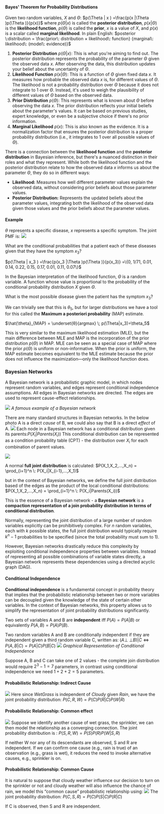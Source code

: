 #### Bayes' Theorem for Probability Distributions
Given two random variables, $X$ and $\Theta$:
$p(\Theta | x ) =\frac{p(x |\Theta )p(\Theta )}{p(x)}$
where $p(\Theta | x )$ is called the **posterior distribution**, $p(x |\Theta)$ is the **likelihood function**, $p(\Theta)$ is called the **prior**, $x$ is a value of $X$, and $p(x)$ is a scalar called **marginal likelihood**. In plain English:
$posterior \:distribution = \frac{prior\: distribution × likelihood\: function} {marginal\: likelihood\: (model\: evidence)}$

1. **Posterior Distribution** $p(\Theta | x )$: This is what you're aiming to find out. The posterior distribution represents the probability of the parameter $\Theta$ given the observed data $x$. After observing the data, this distribution updates your belief about the uncertainty of $\Theta$.
2. **Likelihood Function** $p(x |\Theta)$: This is a function of $\Theta$ given fixed data $x$. It measures how probable the observed data $x$ is, for different values of $\Theta$. The likelihood is not a probability distribution over $\Theta$ because it does not integrate to 1 over $\Theta$. Instead, it's used to weigh the plausibility of different values of $\Theta$ based on the observed data.
3. **Prior Distribution** $p(\Theta)$: This represents what is known about $\Theta$ before observing the data $x$. The prior distribution reflects your initial beliefs about the parameter's values. It can be based on previous studies, expert knowledge, or even be a subjective choice if there's no prior information.
4. **Marginal Likelihood** $p(x)$: This is also known as the evidence. It is a normalization factor that ensures the posterior distribution is a proper probability distribution (i.e., it integrates to 1 over all possible values of $\Theta$).

There is a connection between the **likelihood function** and the **posterior distribution** in Bayesian inference, but there's a nuanced distinction in their roles and what they represent. While both the likelihood function and the posterior distribution relate to how the observed data $x$ informs us about the parameter $\Theta$, they do so in different ways:
- **Likelihood:** Measures how well different parameter values explain the observed data, without considering prior beliefs about those parameter values.
- **Posterior Distribution:** Represents the updated beliefs about the parameter values, integrating both the likelihood of the observed data given those values and the prior beliefs about the parameter values.

#### Example
$\theta$ represents a specific disease, $x$ represents a specific symptom. The joint PMF is:
![](Images/chrome_SHLT9xYpWa.png)

What are the conditional probabilities that a patient each of these diseases given that they have the symptom $x_3$? 

$p(\Theta | x_3 ) =\frac{p(x_3 |\Theta )p(\Theta )}{p(x_3)} =\{0, 1/71, 0.01, 0.14, 0.22, 0.15, 0.17, 0.01, 0.11, 0.07\}$

In the Bayesian interpretation of the likelihood function, $\Theta$ is a random variable. A function whose value is proportional to the probability of the conditional probability distribution $X$ given $\Theta$.

What is the most possible disease given the patient has the symptom $x_3$?

We can trivially see that this is $\theta_5$, but for larger distributions we have a tool for this called the **Maximum a posteriori probability** (MAP) estimate. 

$\hat{\theta}_{MAP} = \underset{θ}{argmax} \; p(\Theta|x_3)=\theta_5$  

This is very similar to the maximum likelihood estimation (MLE), but the main difference between MLE and MAP is the incorporation of the prior distribution $p(\Theta)$  in MAP. MLE can be seen as a special case of MAP where the prior $p(\Theta)$ is uniform or non-informative. When the prior is uniform, the MAP estimate becomes equivalent to the MLE estimate because the prior does not influence the maximization—only the likelihood function does.
### Bayesian Networks
A Bayesian network is a probabilistic graphic model, in which nodes represent random variables, and edges represent conditional independence assumptions. All edges in Bayesian networks are directed. The edges are used to represent cause-effect relationships.

![](Images/chrome_UVFwpnPAr3.png)
*A famous example of a Bayesian network*

There are many standard structures in Bayesian networks. In the below photo A is a direct *cause* of B, we could also say that B is a direct *effect* of A.
![](Images/chrome_t88OAUy42s.png)
Each node in a Bayesian network has a conditional distribution given its parents:$P(X_i|Parents(X_i))$ 
This conditional distribution can be represented as a condition probability table (CPT) - the distribution over $X_i$ for each combination of parent values.

![](Images/Pasted%20image%2020240412192205.png)

A normal **full joint distribution** is calculated:
$P(X_1,X_2,...,X_n) = \prod_{i=1}^n \: P(X_i|X_{i-1},...,X_1)$   

but in the context of Bayesian networks, we define the full joint distribution based of the edges as the product of the local conditional distributions:
$P(X_1,X_2,...,X_n) = \prod_{i=1}^n \: P(X_i|Parents(X_i))$   

This is the essence of a Bayesian network - a **Bayesian network** is a **compaction representation of a join probability distribution in terms of conditional distribution**.

Normally, representing the joint distribution of a large number of random variables explicitly can be prohibitively complex. For $n$ random variables, each with $k$ possible states, the full joint distribution would typically require $k^n−1$ probabilities to be specified (since the total probability must sum to 1).

However, Bayesian networks drastically reduce this complexity by exploiting conditional independence properties between variables. Instead of representing all possible combinations of variable states directly, a Bayesian network represents these dependencies using a directed acyclic graph (DAG).
#### Conditional Independence 
**Conditional independence** is a fundamental concept in probability theory that implies that the probabilistic relationship between two or more variables can be decoupled given the knowledge of the state of certain other variables. In the context of Bayesian networks, this property allows us to simplify the representation of joint probability distributions significantly.

Two sets of variables A and B are **independent** iff $P(A) = P(A|B)$ or equivalently $P(A,B)=P(A)P(B)$.

Two random variables A and B are conditionally independent if they are independent given a third random variable C, written as: $\newcommand{\indep}{\perp \! \! \! \perp} (A\indep B) | C \iff P(A,B |C) = P(A|C)P(B|C)$
![](Images/chrome_4A5sUYNJe1.png)
*Graphical Representation of Conditional Independence*

Suppose A, B and C can take one of 2 values - the complete join distribution would require $2^3 -1 = 7$ parameters, in contrast using conditional independence we need $1 +2 +2=5$ parameters.
#### Probabilistic Relationship: Indirect Cause
![](Images/chrome_5D3nlBiYZ1.png)
Here since *WetGrass* is independent of *Cloudy* given *Rain*, we have the joint probability distribution:
$P(C,R,W)=P(C)P(R|C)P(W|R)$ 
#### Probabilistic Relationship: Common effect
![](Images/chrome_YYON9d6E9p.png)
Suppose we identify another cause of wet grass, the sprinkler, we can then model the relationship as a converging connection. The joint probability distribution is :
$P(S, R, W ) = P(S)P(R)P(W |S, R)$

If neither W nor any of its descendants are observed, S and R are independent. If we can confirm one cause (e.g., rain is true) of an observation (e.g., grass is wet), it reduces the need to invoke alternative causes, e.g., sprinkler is on.
#### Probabilistic Relationship: Common Cause
It is natural to suppose that cloudy weather influence our decision to turn on the sprinkler or not and cloudy weather will also influence the chance of rain, we model this “common cause” probabilistic relationship using:
![](Images/chrome_rLQXbgpk4y.png)
The joint probability distribution:
$P(C, S, R) = P(C)P(S|C)P(R|C)$ 

If C is observed, then S and R are independent.